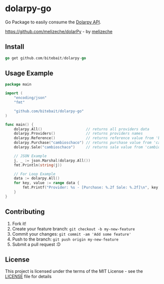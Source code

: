 # dolarpy-go

Go Package to easily consume the [Dolarpy API](https://dolar.melizeche.com).

<https://github.com/melizeche/dolarPy> - by [melizeche](https://github.com/melizeche/)

## Install

```go
go get github.com/bitebait/dolarpy-go
```

## Usage Example

```go
package main

import (
	"encoding/json"
	"fmt"

	"github.com/bitebait/dolarpy-go"
)

func main() {
	dolarpy.All()                    // returns all providers data
	dolarpy.Providers()              // returns providers names
	dolarpy.Reference()              // returns reference value from 'bcp'
	dolarpy.Purchase("cambioschaco") // returns purchase value from 'cambioschaco' (default: 'bcp)
	dolarpy.Sale("cambioschaco")     // returns sale value from 'cambioschaco' (default: 'bcp)

	// JSON Example
	j, _ := json.Marshal(dolarpy.All())
	fmt.Println(string(j))

	// For Loop Example
	data := dolarpy.All()
	for key, value := range data {
		fmt.Printf("Provider: %s - [Purchase: %.2f Sale: %.2f]\n", key, value["compra"], value["venta"])
	}
}
```

## Contributing

1. Fork it!
2. Create your feature branch: `git checkout -b my-new-feature`
3. Commit your changes: `git commit -am 'Add some feature'`
4. Push to the branch: `git push origin my-new-feature`
5. Submit a pull request :D

## License

This project is licensed under the terms of the MIT License - see the [LICENSE](LICENSE) file for details
